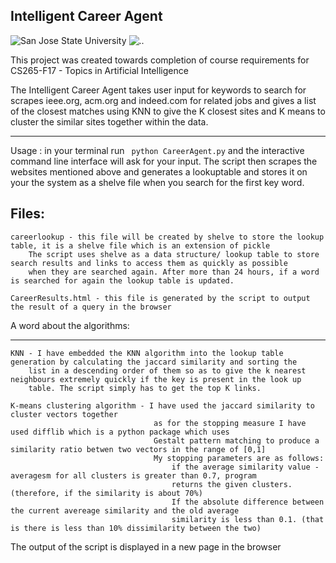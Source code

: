 Intelligent Career Agent
------------------------


![San Jose State University](https://i.imgur.com/cShW5MA.gif?1)
![..](https://i.imgur.com/QIGOoLy.png?1)

This project was created towards completion of course requirements for CS265-F17 - Topics in Artificial Intelligence

The Intelligent Career Agent takes user input for keywords to search for
scrapes ieee.org, acm.org and indeed.com for related jobs and gives a list of the closest matches 
using KNN to give the K closest sites and K means to cluster the similar sites together within the data.
__________________________________________________________________________________________________

Usage : in your terminal run
` python CareerAgent.py`
    and the interactive command line interface will ask for your input.
    The script then scrapes the websites mentioned above and generates a lookuptable and stores it on your 
    the system as a shelve file when you search for the first key word.

Files: 
------
    careerlookup - this file will be created by shelve to store the lookup table, it is a shelve file which is an extension of pickle
        The script uses shelve as a data structure/ lookup table to store search results and links to access them as quickly as possible    
        when they are searched again. After more than 24 hours, if a word is searched for again the lookup table is updated.

    CareerResults.html - this file is generated by the script to output the result of a query in the browser


A word about the algorithms:
_____________________________

    KNN - I have embedded the KNN algorithm into the lookup table generation by calculating the jaccard similarity and sorting the 
        list in a descending order of them so as to give the k nearest neighbours extremely quickly if the key is present in the look up 
        table. The script simply has to get the top K links.

    K-means clustering algorithm - I have used the jaccard similarity to cluster vectors together 
                                    as for the stopping measure I have used difflib which is a python package which uses 
                                    Gestalt pattern matching to produce a similarity ratio betwen two vectors in the range of [0,1]
                                    My stopping parameters are as follows:
                                        if the average similarity value - averagesm for all clusters is greater than 0.7, program 
                                        returns the given clusters.(therefore, if the similarity is about 70%)
                                        If the absolute difference between the current avereage similarity and the old average 
                                        similarity is less than 0.1. (that is there is less than 10% dissimilarity between the two)


The output of the script is displayed in a new page in the browser
